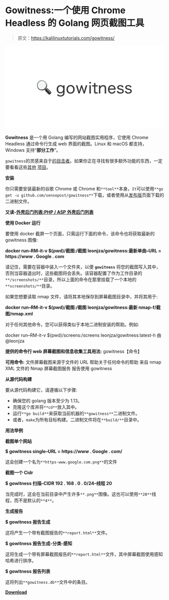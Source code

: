 # Gowitness:一个使用 Chrome Headless 的 Golang 网页截图工具

> 原文：<https://kalilinuxtutorials.com/gowitness/>

[![Gowitness : A Golang Web Screenshot Utility Using Chrome Headless](img//616a8b2fd6896699a0e3aaf4da7abcb5.png "Gowitness : A Golang Web Screenshot Utility Using Chrome Headless")](https://1.bp.blogspot.com/-AfWATYIdh2E/XiH5w7YUy_I/AAAAAAAAEf4/1tKQmfS-N0MjPckF_aMldGhzdxLirGRswCLcBGAsYHQ/s1600/gowitness%2B.png)

**Gowitness** 是一个用 Golang 编写的网站截图实用程序，它使用 Chrome Headless 通过命令行生成 web 界面的截图。Linux 和 macOS 都支持，Windows 支持“**部分工作**”。

`gowitness`的灵感来自于[的目击者](https://github.com/ChrisTruncer/EyeWitness)。如果你正在寻找有很多额外功能的东西，一定要看看这些[其他](https://github.com/afxdub/http-screenshot-html) [项目](https://github.com/breenmachine/httpscreenshot)。

**安装**

你只需要安装最新的谷歌 Chrome 或 Chrome 和`**tool**`本身。`It`可以使用`**go get -u github.com/sensepost/gowitness**`下载，或者使用从[发布版](https://github.com/sensepost/gowitness/releases)页面下载的二进制文件。

**又读-[外壳后门列表:PHP / ASP 外壳后门列表](https://kalilinuxtutorials.com/shell-backdoor-list/)**

**使用 Docker 运行**

要使用 docker 截屏一个页面，只需运行下面的命令，该命令也将获取最新的 gowitness 图像:

**docker run–RM-it-v $(pwd)/截图:/截图 leonjza/gowitness:最新单曲–URL = https://www . Google . com**

请记住，需要在容器中装入一个文件夹，以便 **`gowitness`** 将您的截图写入其中，否则当容器退出时，这些截图将会丢失。该容器配置了作为工作目录的`**/screenshots/**`目录，所以上面的命令在那里挂载了一个本地的`**screenshots/**`目录。

如果您想要读取 nmap 文件，请将其本地保存到屏幕截图目录中，并将其用于:

**docker run–RM-it-v $(pwd)/截图:/截图 leonjza/gowitness:最新 nmap-f/截图/nmap.xml**

对于任何其他命令，您可以获得类似于本地二进制安装的帮助。例如:

docker run–RM-it-v $(pwd)/screens:/screens leonjza/gowitness:latest-h
由@leonjza

**提供的命令行 web 屏幕截图和信息收集工具用法:**
gowitness【命令】

**可用命令:**
文件屏幕截图来源于文件的 URL
帮助关于任何命令的帮助
来自 nmap XML 文件的 Nmap 屏幕截图服务
报告使用 gowitness

**从源代码构建**

要从源代码构建它，请遵循以下步骤:

*   确保您的 golang 版本至少为 1.13。
*   克隆这个库并将`**cd**`放入其中。
*   运行`**go build**`来获取当前机器的`**gowitness**`二进制文件。
*   或者，`make`为所有目标构建。二进制文件将在`**build/**`目录中。

**用法举例**

**截图单个网站**

**$ gowitness single–URL = https://www . Google . com/**

这会创建一个名为`**https-www.google.com.png**`的文件

**截图一个 Cidr**

**$ gowitness 扫描–CIDR 192 . 168 . 0 . 0/24–线程 20**

当完成时，这会在当前目录中产生许多`**.png**`图像。这也可以使用`**20**`线程，而不是默认的`**4**`。

**生成报告**

**$ gowitness 报告生成**

这将产生一个带有截图报告的`**report.html**`文件。

**$ gowitness 报告生成-分类-感知**

这将生成一个带有屏幕截图报告的`**report.html**`文件，其中屏幕截图使用感知哈希进行排序。

**$ gowitness 报告列表**

这将列出`**gowitness.db**`文件中的条目。

[**Download**](https://github.com/sensepost/gowitness)